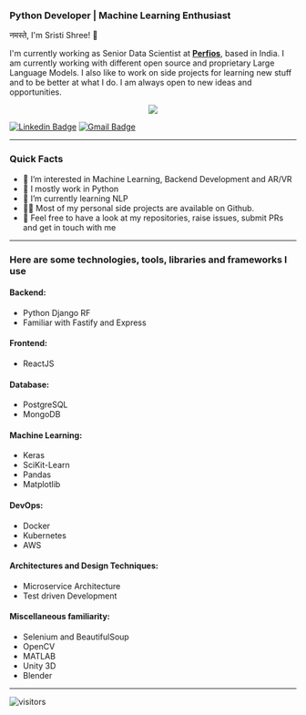 ### Python Developer | Machine Learning Enthusiast
नमस्ते, I'm Sristi Shree! 🙏   

<p>I'm currently working as Senior Data Scientist at <strong><a href="https://www.perfios.com/index.php">Perfios</a></strong>, based in India. I am currently working with different open source and proprietary Large Language Models. I also like to work on side projects for learning new stuff and to be better at what I do. I am always open to new ideas and opportunities.</p>
<p align="center"><img src="https://miro.medium.com/max/640/1*ZS7xxm9jkGIcRnH3QKs02g.gif" /></p>


[![Linkedin Badge](https://img.shields.io/badge/-sristishree-blue?style=flat-square&logo=Linkedin&logoColor=white&link=https://www.linkedin.com/in/sristi-shree/)](https://www.linkedin.com/in/sristi-shree/)
[![Gmail Badge](https://img.shields.io/badge/-enggsristi@gmail.com-c14438?style=flat-square&logo=Gmail&logoColor=white&link=mailto:enggsristi@gmail.com)](mailto:enggsristi@gmail.com)

---
### Quick Facts
- 👀 I’m interested in Machine Learning, Backend Development and AR/VR
- 📙 I mostly work in Python
- 🌱 I’m currently learning NLP
- 👨‍💻 Most of my personal side projects are available on Github.
- 📝 Feel free to have a look at my repositories, raise issues, submit PRs and get in touch with me  

---
### Here are some technologies, tools, libraries and frameworks I use
#### Backend:
- Python Django RF
- Familiar with Fastify and Express
#### Frontend:
- ReactJS
#### Database:
- PostgreSQL
- MongoDB
#### Machine Learning:
- Keras
- SciKit-Learn
- Pandas
- Matplotlib
#### DevOps:
- Docker
- Kubernetes
- AWS
#### Architectures and Design Techniques:
- Microservice Architecture
- Test driven Development
#### Miscellaneous familiarity:
- Selenium and BeautifulSoup
- OpenCV
- MATLAB
- Unity 3D
- Blender
---

<!-- <img height="180em" src="https://github-readme-stats.vercel.app/api?username=sristishree&show_icons=true&hide_border=true&&count_private=true&include_all_commits=true" /> -->


![visitors](https://visitor-badge.glitch.me/badge?page_id=page.id)





<!---
sristishree/sristishree is a ✨ special ✨ repository because its `README.md` (this file) appears on your GitHub profile.
You can click the Preview link to take a look at your changes.
--->
